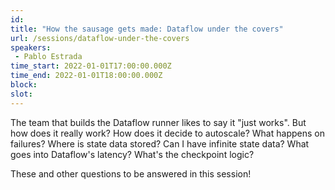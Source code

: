 ```yaml
---
id: 
title: "How the sausage gets made: Dataflow under the covers"
url: /sessions/dataflow-under-the-covers
speakers:
 - Pablo Estrada
time_start: 2022-01-01T17:00:00.000Z
time_end: 2022-01-01T18:00:00.000Z
block: 
slot: 
---
```


The team that builds the Dataflow runner likes to say it "just works". But how does it really work? How does it decide to autoscale? What happens on failures? Where is state data stored? Can I have infinite state data? What goes into Dataflow's latency? What's the checkpoint logic?
 
These and other questions to be answered in this session!